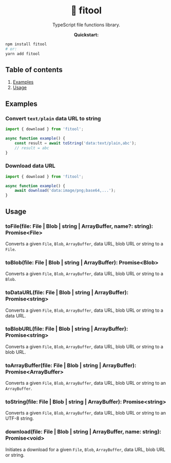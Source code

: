 <h1 align="center">🔧 fitool</h1>

<p align="center">
TypeScript file functions library.
</p>

<p align="center">
<strong>Quickstart:</strong>
</p>

```sh
npm install fitool
# or:
yarn add fitool
```

## Table of contents

1. [Examples](#examples)
2. [Usage](#usage)

## Examples

### Convert `text/plain` data URL to string

```js
import { download } from 'fitool';

async function example() {
    const result = await toString('data:text/plain,abc');
    // result = abc
}
```

### Download data URL

```js
import { download } from 'fitool';

async function example() {
    await download('data:image/png;base64,...');
}
```

## Usage

### toFile(file: File | Blob | string | ArrayBuffer, name?: string): Promise\<File\>

Converts a given `File`, `Blob`, `ArrayBuffer`, data URL, blob URL or string to a `File`.

### toBlob(file: File | Blob | string | ArrayBuffer): Promise\<Blob\>

Converts a given `File`, `Blob`, `ArrayBuffer`, data URL, blob URL or string to a `Blob`.

### toDataURL(file: File | Blob | string | ArrayBuffer): Promise\<string\>

Converts a given `File`, `Blob`, `ArrayBuffer`, data URL, blob URL or string to a data URL.

### toBlobURL(file: File | Blob | string | ArrayBuffer): Promise\<string\>

Converts a given `File`, `Blob`, `ArrayBuffer`, data URL, blob URL or string to a blob URL.

### toArrayBuffer(file: File | Blob | string | ArrayBuffer): Promise\<ArrayBuffer\>

Converts a given `File`, `Blob`, `ArrayBuffer`, data URL, blob URL or string to an `ArrayBuffer`.

### toString(file: File | Blob | string | ArrayBuffer): Promise\<string\>

Converts a given `File`, `Blob`, `ArrayBuffer`, data URL, blob URL or string to an UTF-8 string.

### download(file: File | Blob | string | ArrayBuffer, name: string): Promise\<void\>

Initiates a download for a given `File`, `Blob`, `ArrayBuffer`, data URL, blob URL or string.